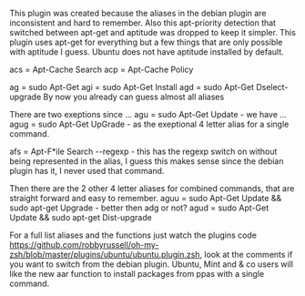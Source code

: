 This plugin was created because the aliases in the debian plugin are inconsistent and hard to remember. Also this apt-priority detection that switched between apt-get and aptitude was dropped to keep it simpler. This plugin uses apt-get for everything but a few things that are only possible with aptitude I guess. Ubuntu does not have aptitude installed by default.

acs = Apt-Cache Search
acp = Apt-Cache Policy

ag  = sudo Apt-Get
agi = sudo Apt-Get Install
agd = sudo Apt-Get Dselect-upgrade
By now you already can guess almost all aliases

There are two exeptions since ...
agu  = sudo Apt-Get Update  - we have ...
agug = sudo Apt-Get UpGrade - as the exeptional 4 letter alias for a single command.

afs = Apt-F*ile Search --regexp - this has the regexp switch on without being represented in the alias, I guess this makes sense since the debian plugin has it, I never used that command.

Then there are the 2 other 4 letter aliases for combined commands, that are straight forward and easy to remember.
aguu = sudo Apt-Get Update && sudo apt-get Upgrade      - better then adg or not?
agud = sudo Apt-Get Update && sudo apt-get Dist-upgrade

For a full list aliases and the functions just watch the plugins code https://github.com/robbyrussell/oh-my-zsh/blob/master/plugins/ubuntu/ubuntu.plugin.zsh, look at the comments if you want to switch from the debian plugin. Ubuntu, Mint and & co users will like the new aar function to install packages from ppas with a single command.
